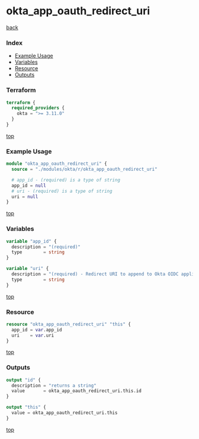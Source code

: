 # okta_app_oauth_redirect_uri

[back](../okta.md)

### Index

- [Example Usage](#example-usage)
- [Variables](#variables)
- [Resource](#resource)
- [Outputs](#outputs)

### Terraform

```terraform
terraform {
  required_providers {
    okta = ">= 3.11.0"
  }
}
```

[top](#index)

### Example Usage

```terraform
module "okta_app_oauth_redirect_uri" {
  source = "./modules/okta/r/okta_app_oauth_redirect_uri"

  # app_id - (required) is a type of string
  app_id = null
  # uri - (required) is a type of string
  uri = null
}
```

[top](#index)

### Variables

```terraform
variable "app_id" {
  description = "(required)"
  type        = string
}

variable "uri" {
  description = "(required) - Redirect URI to append to Okta OIDC application."
  type        = string
}
```

[top](#index)

### Resource

```terraform
resource "okta_app_oauth_redirect_uri" "this" {
  app_id = var.app_id
  uri    = var.uri
}
```

[top](#index)

### Outputs

```terraform
output "id" {
  description = "returns a string"
  value       = okta_app_oauth_redirect_uri.this.id
}

output "this" {
  value = okta_app_oauth_redirect_uri.this
}
```

[top](#index)